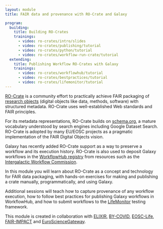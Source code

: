 ```yaml
---
layout: module
title: FAIR data and provenance with RO-Crate and Galaxy

program:
  building:
    title: Building RO-Crates
    trainings:
      - video: ro-crates/intro/slides
      - video: ro-crates/publishing/tutorial
      - video: ro-crates/python/tutorial
      - video: ro-crates/workflow-run-crate/tutorial
  extending:
    title: Publishing Workflow RO-Crates with Galaxy
    trainings:
      - video: ro-crates/workflowhub/tutorial
      - video: ro-crates/bestpractices/tutorial
      - video: ro-crates/lifemonitor/tutorial
---
```


[RO-Crate](https://w3id.org/ro/crate) is a community effort to practically achieve FAIR packaging of [research objects](https://doi.org/10.1016/j.websem.2015.01.003) (digital objects like data, methods, software) with structured metadata. RO-Crate uses well-established Web standards and FAIR principles.


For its metadata representations, RO-Crate builds on [schema.org](https://schema.org/), a mature vocabulary understood by search engines including Google Dataset Search. RO-Crate is adopted by many EU/EOSC projects as a pragmatic implementation of the FAIR Digital Objects vision.


Galaxy has recently added RO-Crate support as a way to preserve a workflow and its execution history. RO-Crate is also used to deposit Galaxy workflows in the [WorkflowHub registry](https://workflowhub.eu/) from resources such as the [Intergalactic Workflow Commission](https://github.com/galaxyproject/iwc/).


In this module you will learn about RO-Crate as a concept and technology for FAIR data packaging, with hands-on exercises for making and publishing a crate manually, programmatically, and using Galaxy.


Additional sessions will teach how to capture provenance of any workflow execution, how to follow best practices for publishing Galaxy workflows in WorkflowHub, and how to submit workflows to the [LifeMonitor](https://www.lifemonitor.eu/) testing framework.


This module is created in collaboration with [ELIXIR](https://elixir-europe.org/), [BY-COVID](https://by-covid.eu/), [EOSC-Life](https://www.eosc-life.eu/), [FAIR-IMPACT](https://fair-impact.eu/) and [EuroScienceGateway](http://eurosciencegateway.eu/).


